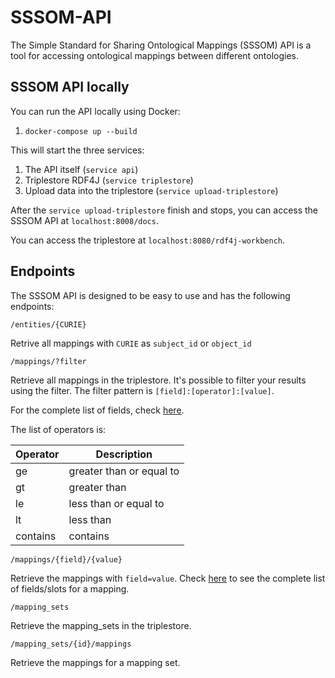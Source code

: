 # SSSOM-API

The Simple Standard for Sharing Ontological Mappings (SSSOM) API is a tool for accessing ontological mappings between different ontologies.

## SSSOM API locally

You can run the API locally using Docker:

1. `docker-compose up --build`

This will start the three services:

1. The API itself (`service api`)
2. Triplestore RDF4J (`service triplestore`)
3. Upload data into the triplestore (`service upload-triplestore`)

After the `service upload-triplestore` finish and stops, you can access the SSSOM API at `localhost:8008/docs`.

You can access the triplestore at `localhost:8080/rdf4j-workbench`.

## Endpoints

The SSSOM API is designed to be easy to use and has the following endpoints:

`/entities/{CURIE}`

Retrive all mappings with `CURIE` as `subject_id` or `object_id`

`/mappings/?filter`

Retrieve all mappings in the triplestore. It's possible to filter your results using the filter. The filter pattern is `[field]:[operator]:[value]`.

For the complete list of fields, check [here](https://mapping-commons.github.io/sssom/Mapping/).

The list of operators is:

| Operator | Description              |
|----------|--------------------------|
| ge       | greater than or equal to |
| gt       | greater than             |
| le       | less than or equal to    |
| lt       | less than                |
| contains | contains                 |

`/mappings/{field}/{value}`

Retrieve the mappings with `field=value`. Check [here](https://mapping-commons.github.io/sssom/Mapping/) to see the complete list of fields/slots for a mapping.

`/mapping_sets`

Retrieve the mapping_sets in the triplestore.

`/mapping_sets/{id}/mappings`

Retrieve the mappings for a mapping set.

